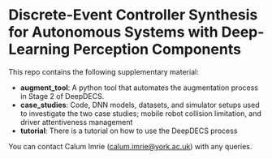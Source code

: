 # Discrete-Event Controller Synthesis for Autonomous Systems with Deep-Learning Perception Components

This repo contains the following supplementary material:

- **augment_tool**: A python tool that automates the augmentation process in Stage 2 of DeepDECS.
- **case_studies**: Code, DNN models, datasets, and simulator setups used to investigate the two case studies; mobile robot collision limitation, and driver attentiveness management
- **tutorial**: There is a tutorial on how to use the DeepDECS process

You can contact Calum Imrie (calum.imrie@york.ac.uk) with any queries.
